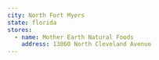 ```yaml
---
city: North Fort Myers
state: florida
stores:
  - name: Mother Earth Natural Foods
    address: 13860 North Cleveland Avenue
---
```

